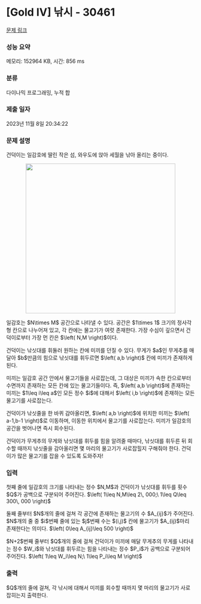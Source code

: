 # [Gold IV] 낚시 - 30461 

[문제 링크](https://www.acmicpc.net/problem/30461) 

### 성능 요약

메모리: 152964 KB, 시간: 856 ms

### 분류

다이나믹 프로그래밍, 누적 합

### 제출 일자

2023년 11월 8일 20:34:22

### 문제 설명

<p>건덕이는 일감호에 딸린 작은 섬, 와우도에 앉아 세월을 낚아 올리는 중이다.</p>

<p align="center"><img alt="" src="https://upload.acmicpc.net/7c43b950-5e78-4777-bc15-1721077d7432/-/preview/" width="400px"></p>

<p>일감호는 $N\times M$ 공간으로 나타낼 수 있다. 공간은 $1\times 1$ 크기의 정사각형 칸으로 나누어져 있고, 각 칸에는 물고기가 여럿 존재한다. 가장 수심이 깊으면서 건덕이로부터 가장 먼 칸은 $\left( N,M \right)$이다.</p>

<p>건덕이는 낚싯대를 휘둘러 원하는 칸에 미끼를 던질 수 있다. 무게가 $a$인 무게추를 매달아 $b$만큼의 힘으로 낚싯대를 휘두르면 $\left( a,b \right)$ 칸에 미끼가 존재하게 된다.</p>

<p>미끼는 일감호 공간 안에서 물고기들을 사로잡는데, 그 대상은 미끼가 속한 칸으로부터 수면까지 존재하는 모든 칸에 있는 물고기들이다. 즉, $\left( a,b \right)$에 존재하는 미끼는 $1\leq i\leq a$인 모든 정수 $i$에 대해서 $\left( i,b \right)$에 존재하는 모든 물고기를 사로잡는다.</p>

<p>건덕이가 낚싯줄을 한 바퀴 감아올리면, $\left( a,b \right)$에 위치한 미끼는 $\left( a-1,b-1 \right)$로 이동하며, 이동한 위치에서 물고기를 사로잡는다. 미끼가 일감호의 공간을 벗어나면 즉시 회수된다.</p>

<p>건덕이가 무게추의 무게와 낚싯대를 휘두를 힘을 알려줄 때마다, 낚싯대를 휘두른 뒤 회수할 때까지 낚싯줄을 감아올리면 몇 마리의 물고기가 사로잡힐지 구해줘야 한다. 건덕이가 많은 물고기를 잡을 수 있도록 도와주자!</p>

### 입력 

 <p>첫째 줄에 일감호의 크기를 나타내는 정수 $N,M$과 건덕이가 낚싯대를 휘두를 횟수 $Q$가 공백으로 구분되어 주어진다. $\left( 1\leq N,M\leq 2\, 000;\ 1\leq Q\leq 300\, 000 \right)$</p>

<p>둘째 줄부터 $N$개의 줄에 걸쳐 각 공간에 존재하는 물고기의 수 $A_{ij}$가 주어진다. $N$개의 줄 중 $i$번째 줄에 있는 $j$번째 수는 $(i,j)$ 칸에 물고기가 $A_{ij}$마리 존재한다는 의미다. $\left( 0\leq A_{ij}\leq 500 \right)$</p>

<p>$N+2$번째 줄부터 $Q$개의 줄에 걸쳐 건덕이가 미끼에 매달 무게추의 무게를 나타내는 정수 $W_i$와 낚싯대를 휘두르는 힘을 나타내는 정수 $P_i$가 공백으로 구분되어 주어진다. $\left( 1\leq W_i\leq N;\ 1\leq P_i\leq M \right)$</p>

### 출력 

 <p>$Q$개의 줄에 걸쳐, 각 낚시에 대해서 미끼를 회수할 때까지 몇 마리의 물고기가 사로잡히는지 출력한다.</p>

